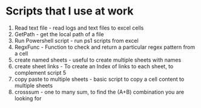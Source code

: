 # Scripts that I use at work 
 
 1. Read text file - read logs and text files to excel cells
 2. GetPath - get the local path of a file
 3. Run Powershell script - run ps1 scripts from excel 
 4. RegxFunc - Function to check and return a particular regex pattern from a cell
 5. create named sheets - useful to create multiple sheets with names
 6. create sheet links - To create an Index of links to each sheet, to complement script 5
 7. copy paste to multiple sheets - basic script to copy a cell content to multiple sheets
 8. crosssum - one to many sum, to find the (A+B) combination you are looking for
